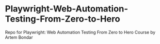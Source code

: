 # Playwright-Web-Automation-Testing-From-Zero-to-Hero
Repo for Playwright: Web Automation Testing From Zero to Hero Course by Artem Bondar
